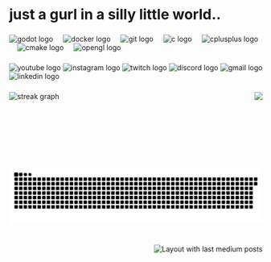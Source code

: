 <br clear="both">

<h1 align="left">just a gurl in a silly little world..</h1>

###

<div align="left">
  <img src="https://cdn.jsdelivr.net/gh/devicons/devicon/icons/godot/godot-original.svg" height="30" alt="godot logo"  />
  <img width="12" />
  <img src="https://cdn.jsdelivr.net/gh/devicons/devicon/icons/docker/docker-original.svg" height="30" alt="docker logo"  />
  <img width="12" />
  <img src="https://cdn.jsdelivr.net/gh/devicons/devicon/icons/git/git-original.svg" height="30" alt="git logo"  />
  <img width="12" />
  <img src="https://cdn.jsdelivr.net/gh/devicons/devicon/icons/c/c-original.svg" height="30" alt="c logo"  />
  <img width="12" />
  <img src="https://cdn.jsdelivr.net/gh/devicons/devicon/icons/cplusplus/cplusplus-original.svg" height="30" alt="cplusplus logo"  />
  <img width="12" />
  <img src="https://cdn.jsdelivr.net/gh/devicons/devicon/icons/cmake/cmake-original.svg" height="30" alt="cmake logo"  />
  <img width="12" />
  <img src="https://cdn.jsdelivr.net/gh/devicons/devicon/icons/opengl/opengl-original.svg" height="30" alt="opengl logo"  />
</div>

###

<div align="left">
  <img src="https://img.shields.io/static/v1?message=Youtube&logo=youtube&label=&color=FF0000&logoColor=white&labelColor=&style=for-the-badge" height="35" alt="youtube logo"  />
  <img src="https://img.shields.io/static/v1?message=Instagram&logo=instagram&label=&color=E4405F&logoColor=white&labelColor=&style=for-the-badge" height="35" alt="instagram logo"  />
  <img src="https://img.shields.io/static/v1?message=Twitch&logo=twitch&label=&color=9146FF&logoColor=white&labelColor=&style=for-the-badge" height="35" alt="twitch logo"  />
  <img src="https://img.shields.io/static/v1?message=Discord&logo=discord&label=&color=7289DA&logoColor=white&labelColor=&style=for-the-badge" height="35" alt="discord logo"  />
  <img src="https://img.shields.io/static/v1?message=Gmail&logo=gmail&label=&color=D14836&logoColor=white&labelColor=&style=for-the-badge" height="35" alt="gmail logo"  />
  <img src="https://img.shields.io/static/v1?message=LinkedIn&logo=linkedin&label=&color=0077B5&logoColor=white&labelColor=&style=for-the-badge" height="35" alt="linkedin logo"  />
</div>

###

<img align="right" height="150" src="https://media2.giphy.com/media/v1.Y2lkPTc5MGI3NjExNWRydm9qcG5xdWgza20xbmhrNGZjY3k2a285cDA3NThlajYyMTRtMiZlcD12MV9pbnRlcm5hbF9naWZfYnlfaWQmY3Q9Zw/BZr5JYqVDoQTM68nNO/giphy.gif"  />

###

<div align="left">
  <img src="https://streak-stats.demolab.com?user=GITSN00ZE&locale=en&mode=weekly&theme=github_dark&hide_border=false&border_radius=5&date_format=j/n%5B/Y%5D" height="150" alt="streak graph"  />
</div>

###

<br clear="both">

<img src="https://raw.githubusercontent.com/GITSN00ZE/GITSN00ZE/output/snake.svg" alt="Snake animation" />

###

<br clear="both">

<div align="right">
  <img src="https://github-read-medium-git-main.pahlevikun.vercel.app/latest?limit=4&theme=github_dark" alt="Layout with last medium posts"  />
</div>

###
